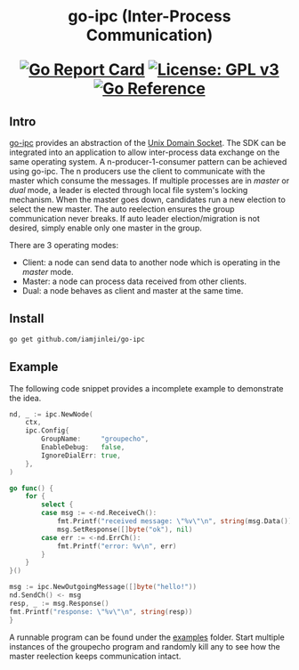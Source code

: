 <h1 align="center">go-ipc (Inter-Process Communication)</h>

[![Go Report Card](https://goreportcard.com/badge/github.com/iamjinlei/go-ipc)](https://goreportcard.com/report/github.com/iamjinlei/go-ipc)
[![License: GPL v3](https://img.shields.io/badge/License-GPLv3-blue.svg)](https://www.gnu.org/licenses/gpl-3.0)
[![Go Reference](https://pkg.go.dev/badge/github.com/iamjinlei/go-ipc.svg)](https://pkg.go.dev/github.com/iamjinlei/go-ipc)

## Intro

[go-ipc](https://github.com/iamjinlei/go-ipc) provides an abstraction of the [Unix Domain Socket](https://en.wikipedia.org/wiki/Unix_domain_socket).
The SDK can be integrated into an application to allow inter-process data exchange on the same operating system.
A n-producer-1-consumer pattern can be achieved using go-ipc.
The n producers use the client to communicate with the master which consume the messages.
If multiple processes are in *master* or *dual* mode,  a leader is elected through local file system's locking mechanism.
When the master goes down, candidates run a new election to select the new master.
The auto reelection ensures the group communication never breaks.
If auto leader election/migration is not desired, simply enable only one master in the group.

There are 3 operating modes:
* Client: a node can send data to another node which is operating in the *master* mode.
* Master: a node can process data received from other clients.
* Dual: a node behaves as client and master at the same time.

## Install
```bash
go get github.com/iamjinlei/go-ipc
```

## Example

The following code snippet provides a incomplete example to demonstrate the idea.

```go
nd, _ := ipc.NewNode(
    ctx,
    ipc.Config{
	    GroupName:     "groupecho",
		EnableDebug:   false,
		IgnoreDialErr: true,
	},
)

go func() {
	for {
		select {
		case msg := <-nd.ReceiveCh():
			fmt.Printf("received message: \"%v\"\n", string(msg.Data()))
			msg.SetResponse([]byte("ok"), nil)
	    case err := <-nd.ErrCh():
		    fmt.Printf("error: %v\n", err)
		}
	}
}()

msg := ipc.NewOutgoingMessage([]byte("hello!"))
nd.SendCh() <- msg
resp, _ := msg.Response()
fmt.Printf("response: \"%v\"\n", string(resp))
}
```

A runnable program can be found under the [examples](https://github.com/iamjinlei/go-ipc/tree/main/examples/groupecho) folder.
Start multiple instances of the groupecho program and randomly kill any to see how the master reelection keeps communication intact.
